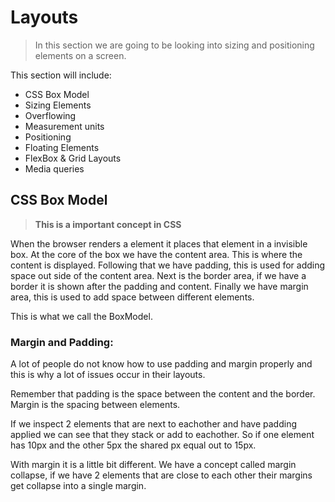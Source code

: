 # Layouts

> In this section we are going to be looking into sizing and positioning elements on a screen.

This section will include:

- CSS Box Model
- Sizing Elements
- Overflowing
- Measurement units
- Positioning
- Floating Elements
- FlexBox & Grid Layouts
- Media queries

## CSS Box Model

> **This is a important concept in CSS**

When the browser renders a element it places that element in a invisible box. At the core of the box we have the content area. This is where the content is displayed. Following that we have padding, this is used for adding space out side of the content area. Next is the border area, if we have a border it is shown after the padding and content. Finally we have margin area, this is used to add space between different elements.

This is what we call the BoxModel.

### Margin and Padding:

A lot of people do not know how to use padding and margin properly and this is why a lot of issues occur in their layouts.

Remember that padding is the space between the content and the border. Margin is the spacing between elements.

If we inspect 2 elements that are next to eachother and have padding applied we can see that they stack or add to eachother. So if one element has 10px and the other 5px the shared px equal out to 15px.

With margin it is a little bit different. We have a concept called margin collapse, if we have 2 elements that are close to each other their margins get collapse into a single margin.
